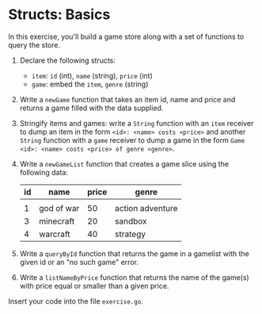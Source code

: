 # Structs: Basics

In this exercise, you'll build a game store along with a set of functions to query the store.

1. Declare the following structs:
   - `item`: `id` (int), `name` (string), `price` (int)
   - `game`: embed the `item`, `genre` (string)

2. Write a `newGame` function that takes an item id, name and price and returns a game filled with
   the data supplied.

3. Stringify items and games: write a `String` function with an `item` receiver to dump an item in
   the form `<id>: <name> costs <price>` and another `String` function with a `game` receiver to
   dump a game in the form `Game <id>: <name> costs <price> of genre <genre>`.

4. Write a `newGameList` function that creates a game slice using the following data:

   | id | name | price | genre |
   |----|------|-------|-------|
   |    |      |       |       |
   | 1 | god of war | 50 | action adventure |
   | 3 | minecraft | 20 | sandbox |
   | 4 | warcraft | 40 | strategy |

5. Write a `queryById` function that returns the game in a gamelist with the given id or an "no such game" error.

6. Write a `listNameByPrice` function that returns the name of the game(s) with price equal or
   smaller than a given price.

Insert your code into the file `exercise.go`.
